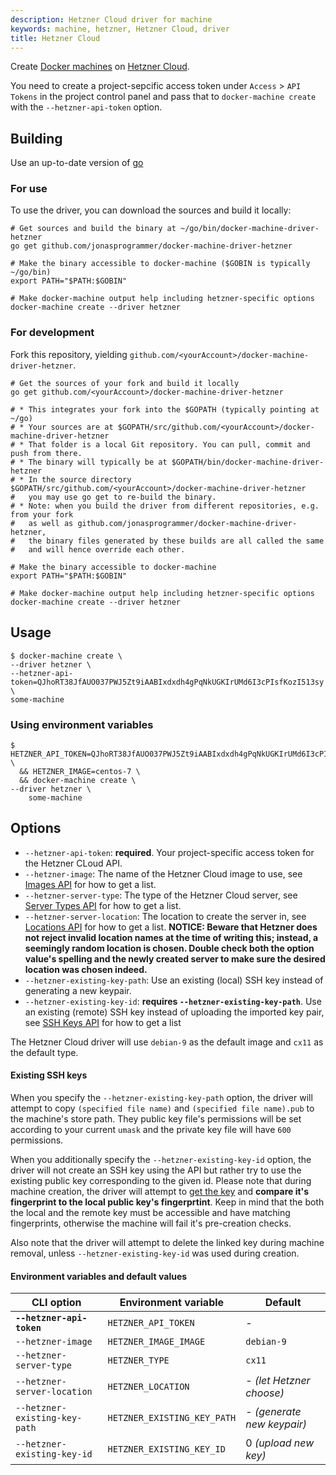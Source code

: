 ```yaml
---
description: Hetzner Cloud driver for machine
keywords: machine, hetzner, Hetzner Cloud, driver
title: Hetzner Cloud
---
```


Create [Docker machines](https://github.com/docker/machine) on [Hetzner Cloud](https://docs.hetzner.cloud/).

You need to create a project-sepcific access token under `Access` > `API Tokens` in the project control panel
and pass that to `docker-machine create` with the `--hetzner-api-token` option.

## Building

Use an up-to-date version of [go](https://golang.org/dl)

### For use

To use the driver, you can download the sources and build it locally:

    # Get sources and build the binary at ~/go/bin/docker-machine-driver-hetzner
    go get github.com/jonasprogrammer/docker-machine-driver-hetzner

    # Make the binary accessible to docker-machine ($GOBIN is typically ~/go/bin)
    export PATH="$PATH:$GOBIN"

    # Make docker-machine output help including hetzner-specific options
    docker-machine create --driver hetzner

### For development

Fork this repository, yielding `github.com/<yourAccount>/docker-machine-driver-hetzner`.

    # Get the sources of your fork and build it locally
    go get github.com/<yourAccount>/docker-machine-driver-hetzner

    # * This integrates your fork into the $GOPATH (typically pointing at ~/go)
    # * Your sources are at $GOPATH/src/github.com/<yourAccount>/docker-machine-driver-hetzner
    # * That folder is a local Git repository. You can pull, commit and push from there.
    # * The binary will typically be at $GOPATH/bin/docker-machine-driver-hetzner
    # * In the source directory $GOPATH/src/github.com/<yourAccount>/docker-machine-driver-hetzner
    #   you may use go get to re-build the binary.
    # * Note: when you build the driver from different repositories, e.g. from your fork
    #   as well as github.com/jonasprogrammer/docker-machine-driver-hetzner,
    #   the binary files generated by these builds are all called the same
    #   and will hence override each other.

    # Make the binary accessible to docker-machine
    export PATH="$PATH:$GOBIN"

    # Make docker-machine output help including hetzner-specific options
    docker-machine create --driver hetzner

## Usage

    $ docker-machine create \
	--driver hetzner \
	--hetzner-api-token=QJhoRT38JfAUO037PWJ5Zt9iAABIxdxdh4gPqNkUGKIrUMd6I3cPIsfKozI513sy \
	some-machine
    
### Using environment variables

    $ HETZNER_API_TOKEN=QJhoRT38JfAUO037PWJ5Zt9iAABIxdxdh4gPqNkUGKIrUMd6I3cPIsfKozI513sy \
      && HETZNER_IMAGE=centos-7 \
      && docker-machine create \
	--driver hetzner \
        some-machine
    

## Options

-   `--hetzner-api-token`: **required**. Your project-specific access token for the Hetzner CLoud API.
-   `--hetzner-image`: The name of the Hetzner Cloud image to use, see [Images API](https://docs.hetzner.cloud/#resources-images-get) for how to get a list.
-   `--hetzner-server-type`: The type of the Hetzner Cloud server, see [Server Types API](https://docs.hetzner.cloud/#resources-server-types-get) for how to get a list.
-   `--hetzner-server-location`: The location to create the server in, see [Locations API](https://docs.hetzner.cloud/#resources-locations-get) for how to get a list.
**NOTICE: Beware that Hetzner does not reject invalid location names at the time of writing this; instead, a seemingly random location is chosen. Double check both the option value's
spelling and the newly created server to make sure the desired location was chosen indeed.**
-   `--hetzner-existing-key-path`: Use an existing (local) SSH key instead of generating a new keypair.
-   `--hetzner-existing-key-id`: **requires `--hetzner-existing-key-path`**. Use an existing (remote) SSH key instead of uploading the imported key pair,
    see [SSH Keys API](https://docs.hetzner.cloud/#resources-ssh-keys-get) for how to get a list

The Hetzner Cloud driver will use `debian-9` as the default image and `cx11` as the default type.

#### Existing SSH keys

When you specify the `--hetzner-existing-key-path` option, the driver will attempt to copy `(specified file name)`
and `(specified file name).pub` to the machine's store path. They public key file's permissions will be set according
to your current `umask` and the private key file will have `600` permissions.

When you additionally specify the `--hetzner-existing-key-id` option, the driver will not create an SSH key using the API
but rather try to use the existing public key corresponding to the given id. Please note that during machine creation,
the driver will attempt to [get the key](https://docs.hetzner.cloud/#resources-ssh-keys-get-1) and **compare it's
fingerprint to the local public key's fingerprtint**. Keep in mind that the both the local and the remote key must be
accessible and have matching fingerprints, otherwise the machine will fail it's pre-creation checks.

Also note that the driver will attempt to delete the linked key during machine removal, unless `--hetzner-existing-key-id`
was used during creation.

#### Environment variables and default values

| CLI option                          | Environment variable              | Default                    |
| ----------------------------------- | --------------------------------- | -------------------------- |
| **`--hetzner-api-token`**           | `HETZNER_API_TOKEN`               | -                          |
| `--hetzner-image `                  | `HETZNER_IMAGE_IMAGE`             | `debian-9`                 |
| `--hetzner-server-type`             | `HETZNER_TYPE`                    | `cx11`                     |
| `--hetzner-server-location`         | `HETZNER_LOCATION`                | - *(let Hetzner choose)*   |
| `--hetzner-existing-key-path`       | `HETZNER_EXISTING_KEY_PATH`       | - *(generate new keypair)* |
| `--hetzner-existing-key-id`         | `HETZNER_EXISTING_KEY_ID`         | 0 *(upload new key)*       |
